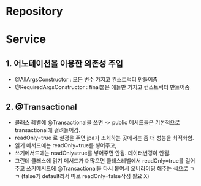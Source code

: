 # Repository

# Service
## 1. 어노테이션을 이용한 의존성 주입
- @AllArgsConstructor : 모든 변수 가지고 컨스트럭터 만들어줌
- @RequiredArgsConstructor  : final붙은 애들만 가지고 컨스트럭터 만들어줌 


## 2. @Transactional
- 클래스 레벨에 @Transactional을 쓰면 -> public 메서드들은 기본적으로 transactional에 걸려들어감.
- readOnly=true 로 설정을 주면 jpa가 조회하는 곳에서는 좀 더 성능을 최적화함.
- 읽기 메서드에는 readOnly=true를 넣어주고,
- 쓰기메서드에는 readOnly=true를 넣어주면 안됨. 데이터변경이 안됨.
- 그런데 클래스에 읽기 메서드가 더많으면 클래스레벨에서 readOnly=true를 걸어주고 쓰기메서드에 @Transactional을 다시 붙여서 오버라이딩 해주는 식으로 ㄱㄱ (false가 default라서 따로 readOnly=false작성 필요 X)